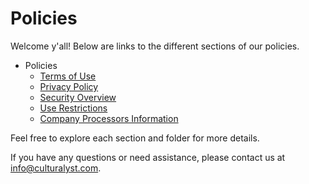 # Policies


Welcome y'all! Below are links to the different sections of our policies.

- Policies
    - [Terms of Use](terms/index.md)
    - [Privacy Policy](privacy/index.md)
    - [Security Overview](security/index.md)
    - [Use Restrictions](use-restrictions/index.md)
    - [Company Processors Information](company-processors/index.md)

Feel free to explore each section and folder for more details.

If you have any questions or need assistance, please contact us at [info@culturalyst.com](mailto:info@culturalyst.com).


